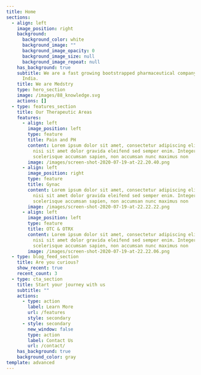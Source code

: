 ```yaml
---
title: Home
sections:
  - align: left
    image_position: right
    background:
      background_color: white
      background_image: ""
      background_image_opacity: 0
      background_image_size: null
      background_image_repeat: null
    has_background: true
    subtitle: We are a fast growing bootstrapped pharmaceutical company based out of
      India.
    title: We are Medstry
    type: hero_section
    image: /images/88_knowledge.svg
    actions: []
  - type: features_section
    title: Our Therapeutic Areas
    features:
      - align: left
        image_position: left
        type: feature
        title: Pain and PH
        content: Lorem ipsum dolor sit amet, consectetur adipiscing elit. Quisque et
          nisi sit amet dolor gravida eleifend sed semper enim. Integer
          scelerisque accumsan sapien, non accumsan nunc maximus non
        image: /images/screen-shot-2020-07-19-at-22.20.40.png
      - align: left
        image_position: right
        type: feature
        title: Gynac
        content: Lorem ipsum dolor sit amet, consectetur adipiscing elit. Quisque et
          nisi sit amet dolor gravida eleifend sed semper enim. Integer
          scelerisque accumsan sapien, non accumsan nunc maximus non
        image: /images/screen-shot-2020-07-19-at-22.22.22.png
      - align: left
        image_position: left
        type: feature
        title: OTC & OTRX
        content: Lorem ipsum dolor sit amet, consectetur adipiscing elit. Quisque et
          nisi sit amet dolor gravida eleifend sed semper enim. Integer
          scelerisque accumsan sapien, non accumsan nunc maximus non
        image: /images/screen-shot-2020-07-19-at-22.22.06.png
  - type: blog_feed_section
    title: Are you curious?
    show_recent: true
    recent_count: 3
  - type: cta_section
    title: Start your journey with us
    subtitle: ""
    actions:
      - type: action
        label: Learn More
        url: /features
        style: secondary
      - style: secondary
        new_window: false
        type: action
        label: Contact Us
        url: /contact/
    has_background: true
    background_color: gray
template: advanced
---
```

